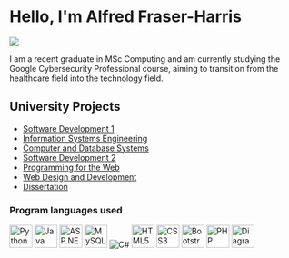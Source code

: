 # Hello, I'm Alfred Fraser-Harris
<a href="https://www.linkedin.com/in/alfred-michinori-fraser-harris-1900a741/"><img src="https://img.shields.io/badge/-LinkedIn-0072b1?&style=for-the-badge&logo=linkedin&logoColor=white" /></a>

I am a recent graduate in MSc Computing and am currently studying the Google Cybersecurity Professional course, aiming to transition from the healthcare field into the technology field.

## University Projects
- <a href="https://github.com/alfredfh/software-development-1">Software Development 1</a>
- <a href="https://github.com/alfredfh/Information-Systems-Engineering">Information Systems Engineering</a>
- <a href="https://github.com/alfredfh/Computer-and-Database-Systems">Computer and Database Systems</a>
- <a href="https://github.com/alfredfh/Software-Development-2">Software Development 2</a>
- <a href="https://github.com/alfredfh/Programming-for-the-Web">Programming for the Web</a>
- <a href="https://github.com/alfredfh/Web-Design-and-Development">Web Design and Development</a>
- <a href="https://github.com/alfredfh/Masters-Dissertation">Dissertation</a>

### Program languages used

<img src="https://img.icons8.com/color/48/000000/python.png" alt="Python logo" width="40"/> <img src="https://img.icons8.com/color/48/000000/java-coffee-cup-logo.png" alt="Java logo" width="40"/> <img src="https://img.icons8.com/ios-filled/50/5C2D91/asp.png" alt="ASP.NET logo" width="40"/> <img src="https://img.icons8.com/color/48/000000/mysql-logo.png" alt="MySQL logo" width="40"/> ![C#](https://img.shields.io/badge/C%23-239120?style=for-the-badge&logo=c-sharp&logoColor=white) <img src="https://img.icons8.com/color/48/000000/html-5.png" alt="HTML5 logo" width="40"/> <img src="https://img.icons8.com/color/48/000000/css3.png" alt="CSS3 logo" width="40"/> <img src="https://img.icons8.com/ios-filled/50/000000/bootstrap.png" alt="Bootstrap logo" width="40"/> <img src="https://img.icons8.com/color/48/000000/php.png" alt="PHP logo" width="40"/> <img src="https://img.icons8.com/ios-filled/50/000000/diagram.png" alt="Diagram.net logo" width="40"/>











